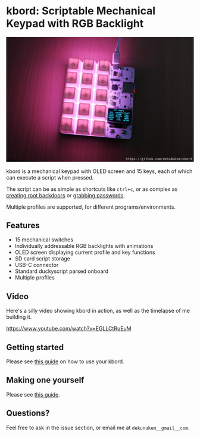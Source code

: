 # kbord: Scriptable Mechanical Keypad with RGB Backlight

![Alt text](resources/pics/title.jpg)

kbord is a mechanical keypad with OLED screen and 15 keys, each of which can execute a script when pressed.

The script can be as simple as shortcuts like `ctrl+c`, or as complex as [creating root backdoors](https://github.com/hak5darren/USB-Rubber-Ducky/wiki/Payload---OSX-Root-Backdoor) or [grabbing passwords](https://github.com/hak5darren/USB-Rubber-Ducky/wiki/Payload---download-mimikatz%2C-grab-passwords-and-email-them-via-gmail).

Multiple profiles are supported, for different programs/environments.

## Features

* 15 mechanical switches
* Individually addressable RGB backlights with animations
* OLED screen displaying current profile and key functions
* SD card script storage
* USB-C connector
* Standard duckyscript parsed onboard
* Multiple profiles

## Video

Here's a silly video showing kbord in action, as well as the timelapse of me building it.

https://www.youtube.com/watch?v=EGLLCtRuEuM

## Getting started

Please see [this guide](./getting_started.md) on how to use your kbord.

## Making one yourself

Please see [this guide](./build_it_yourself.md).

## Questions?

Feel free to ask in the issue section, or email me at `dekunukem__gmail__com`.
